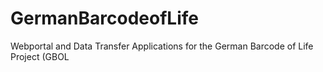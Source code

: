 GermanBarcodeofLife
===================

Webportal and Data Transfer Applications for the German Barcode of Life Project (GBOL
